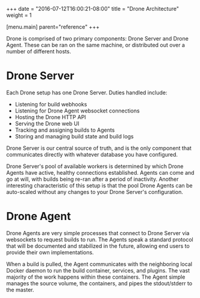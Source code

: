 +++
date = "2016-07-12T16:00:21-08:00"
title = "Drone Architecture"
weight = 1

[menu.main]
	parent="reference"
+++

Drone is comprised of two primary components: Drone Server and Drone Agent. These can be ran on the same machine, or distributed out over a number of different hosts.

# Drone Server

Each Drone setup has one Drone Server. Duties handled include:

* Listening for build webhooks
* Listening for Drone Agent websocket connections
* Hosting the Drone HTTP API
* Serving the Drone web UI
* Tracking and assigning builds to Agents
* Storing and managing build state and build logs

Drone Server is our central source of truth, and is the only component that communicates directly with whatever database you have configured.

Drone Server's pool of available workers is determined by which Drone Agents have active, healthy connections established. Agents can come and go at will, with builds being re-ran after a period of inactivity. Another interesting characteristic of this setup is that the pool Drone Agents can be auto-scaled without any changes to your Drone Server's configuration.

# Drone Agent

Drone Agents are very simple processes that connect to Drone Server via websockets to request builds to run. The Agents speak a standard protocol that will be documented and stabilized in the future, allowing end users to provide their own implementations.
 
When a build is pulled, the Agent communicates with the neighboring local Docker daemon to run the build container, services, and plugins. The vast majority of the work happens within these containers. The Agent simple manages the source volume, the containers, and pipes the stdout/stderr to the master.
